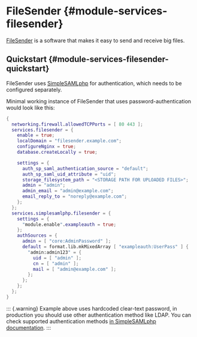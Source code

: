 # FileSender {#module-services-filesender}

[FileSender](https://filesender.org/software/) is a software that makes it easy to send and receive big files.

## Quickstart {#module-services-filesender-quickstart}

FileSender uses [SimpleSAMLphp](https://simplesamlphp.org/) for authentication, which needs to be configured separately.

Minimal working instance of FileSender that uses password-authentication would look like this:

```nix
{
  networking.firewall.allowedTCPPorts = [ 80 443 ];
  services.filesender = {
    enable = true;
    localDomain = "filesender.example.com";
    configureNginx = true;
    database.createLocally = true;

    settings = {
      auth_sp_saml_authentication_source = "default";
      auth_sp_saml_uid_attribute = "uid";
      storage_filesystem_path = "<STORAGE PATH FOR UPLOADED FILES>";
      admin = "admin";
      admin_email = "admin@example.com";
      email_reply_to = "noreply@example.com";
    };
  };
  services.simplesamlphp.filesender = {
    settings = {
      "module.enable".exampleauth = true;
    };
    authSources = {
      admin = [ "core:AdminPassword" ];
      default = format.lib.mkMixedArray [ "exampleauth:UserPass" ] {
        "admin:admin123" = {
          uid = [ "admin" ];
          cn = [ "admin" ];
          mail = [ "admin@example.com" ];
        };
      };
    };
  };
}
```

::: {.warning}
Example above uses hardcoded clear-text password, in production you should use other authentication method like LDAP. You can check supported authentication methods [in SimpleSAMLphp documentation](https://simplesamlphp.org/docs/stable/simplesamlphp-idp.html).
:::

